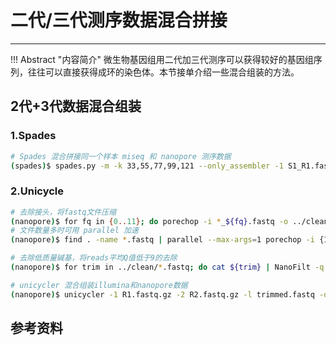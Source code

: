 # 二代/三代测序数据混合拼接



---

!!! Abstract "内容简介"
    微生物基因组用二代加三代测序可以获得较好的基因组序列，往往可以直接获得成环的染色体。本节接单介绍一些混合组装的方法。

## 2代+3代数据混合组装

### 1.Spades

```bash
# Spades 混合拼接同一个样本 miseq 和 nanopore 测序数据
(spades)$ spades.py -m -k 33,55,77,99,121 --only_assembler -1 S1_R1.fastq.gz -2 S1_R2.fastq.gz --nanopore minion.fastq.gz -o hybrid -t 40
```

### 2.Unicycle

```bash
# 去除接头，将fastq文件压缩
(nanopore)$ for fq in {0..11}; do porechop -i *_${fq}.fastq -o ../clean/${fq}.fq; done
# 文件数量多时可用 parallel 加速
(nanopore)$ find . -name *.fastq | parallel --max-args=1 porechop -i {1} -o ../clean/{1}

# 去除低质量碱基，将reads平均Q值低于9的去除
(nanopore)$ for trim in ../clean/*.fastq; do cat ${trim} | NanoFilt -q 9 >> trimmed.fastq; done

# unicycler 混合组装illumina和nanopore数据
(nanopore)$ unicycler -1 R1.fastq.gz -2 R2.fastq.gz -l trimmed.fastq -o hybrid
```

## 参考资料
